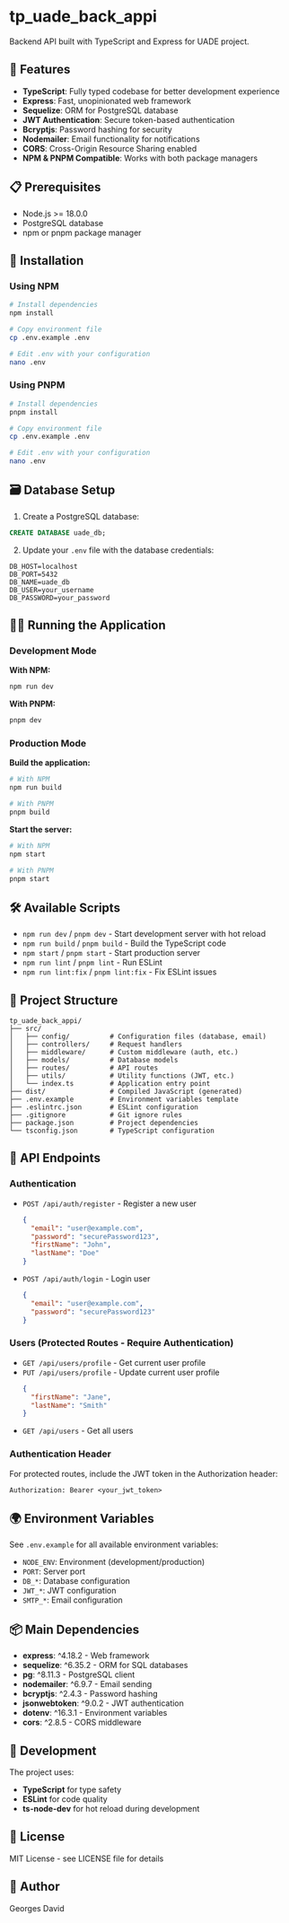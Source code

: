 # tp_uade_back_appi

Backend API built with TypeScript and Express for UADE project.

## 🚀 Features

- **TypeScript**: Fully typed codebase for better development experience
- **Express**: Fast, unopinionated web framework
- **Sequelize**: ORM for PostgreSQL database
- **JWT Authentication**: Secure token-based authentication
- **Bcryptjs**: Password hashing for security
- **Nodemailer**: Email functionality for notifications
- **CORS**: Cross-Origin Resource Sharing enabled
- **NPM & PNPM Compatible**: Works with both package managers

## 📋 Prerequisites

- Node.js >= 18.0.0
- PostgreSQL database
- npm or pnpm package manager

## 🔧 Installation

### Using NPM

```bash
# Install dependencies
npm install

# Copy environment file
cp .env.example .env

# Edit .env with your configuration
nano .env
```

### Using PNPM

```bash
# Install dependencies
pnpm install

# Copy environment file
cp .env.example .env

# Edit .env with your configuration
nano .env
```

## 🗃️ Database Setup

1. Create a PostgreSQL database:
```sql
CREATE DATABASE uade_db;
```

2. Update your `.env` file with the database credentials:
```env
DB_HOST=localhost
DB_PORT=5432
DB_NAME=uade_db
DB_USER=your_username
DB_PASSWORD=your_password
```

## 🏃‍♂️ Running the Application

### Development Mode

**With NPM:**
```bash
npm run dev
```

**With PNPM:**
```bash
pnpm dev
```

### Production Mode

**Build the application:**
```bash
# With NPM
npm run build

# With PNPM
pnpm build
```

**Start the server:**
```bash
# With NPM
npm start

# With PNPM
pnpm start
```

## 🛠️ Available Scripts

- `npm run dev` / `pnpm dev` - Start development server with hot reload
- `npm run build` / `pnpm build` - Build the TypeScript code
- `npm start` / `pnpm start` - Start production server
- `npm run lint` / `pnpm lint` - Run ESLint
- `npm run lint:fix` / `pnpm lint:fix` - Fix ESLint issues

## 📁 Project Structure

```
tp_uade_back_appi/
├── src/
│   ├── config/          # Configuration files (database, email)
│   ├── controllers/     # Request handlers
│   ├── middleware/      # Custom middleware (auth, etc.)
│   ├── models/          # Database models
│   ├── routes/          # API routes
│   ├── utils/           # Utility functions (JWT, etc.)
│   └── index.ts         # Application entry point
├── dist/                # Compiled JavaScript (generated)
├── .env.example         # Environment variables template
├── .eslintrc.json       # ESLint configuration
├── .gitignore           # Git ignore rules
├── package.json         # Project dependencies
└── tsconfig.json        # TypeScript configuration
```

## 🔐 API Endpoints

### Authentication

- `POST /api/auth/register` - Register a new user
  ```json
  {
    "email": "user@example.com",
    "password": "securePassword123",
    "firstName": "John",
    "lastName": "Doe"
  }
  ```

- `POST /api/auth/login` - Login user
  ```json
  {
    "email": "user@example.com",
    "password": "securePassword123"
  }
  ```

### Users (Protected Routes - Require Authentication)

- `GET /api/users/profile` - Get current user profile
- `PUT /api/users/profile` - Update current user profile
  ```json
  {
    "firstName": "Jane",
    "lastName": "Smith"
  }
  ```
- `GET /api/users` - Get all users

### Authentication Header

For protected routes, include the JWT token in the Authorization header:
```
Authorization: Bearer <your_jwt_token>
```

## 🌍 Environment Variables

See `.env.example` for all available environment variables:

- `NODE_ENV`: Environment (development/production)
- `PORT`: Server port
- `DB_*`: Database configuration
- `JWT_*`: JWT configuration
- `SMTP_*`: Email configuration

## 📦 Main Dependencies

- **express**: ^4.18.2 - Web framework
- **sequelize**: ^6.35.2 - ORM for SQL databases
- **pg**: ^8.11.3 - PostgreSQL client
- **nodemailer**: ^6.9.7 - Email sending
- **bcryptjs**: ^2.4.3 - Password hashing
- **jsonwebtoken**: ^9.0.2 - JWT authentication
- **dotenv**: ^16.3.1 - Environment variables
- **cors**: ^2.8.5 - CORS middleware

## 🧪 Development

The project uses:
- **TypeScript** for type safety
- **ESLint** for code quality
- **ts-node-dev** for hot reload during development

## 📄 License

MIT License - see LICENSE file for details

## 👤 Author

Georges David